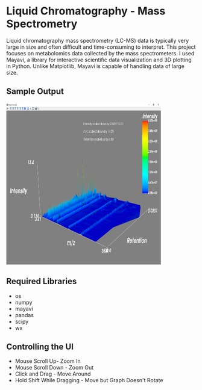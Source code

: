 # Liquid Chromatography - Mass Spectrometry

Liquid chromatography mass spectrometry (LC-MS) data is typically very large in size and often difficult and time-consuming to interpret. This project focuses on metabolomics data collected by the mass spectrometers. I used Mayavi, a library for interactive scientific data visualization and 3D plotting in Python. Unlike Matplotlib, Mayavi is capable of handling data of large size. 

## Sample Output
<img width="410px" height="430px" src="https://github.com/jiangs11/LCMS-Data-Visualization/blob/master/Sample%20Output.PNG"/>

## Required Libraries
<ul>
  <li>os
  <li>numpy
  <li>mayavi
  <li>pandas
  <li>scipy
  <li>wx
</ul>

## Controlling the UI
<ul>
  <li>Mouse Scroll Up- Zoom In</li>
  <li>Mouse Scroll Down - Zoom Out</li>
  <li>Click and Drag - Move Around</li>
  <li>Hold Shift While Dragging - Move but Graph Doesn't Rotate</li>
</ul>
